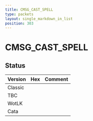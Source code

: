 ```yaml
---
title: CMSG_CAST_SPELL
type: packets
layout: single_markdown_in_list
position: 303
---
```


# CMSG_CAST_SPELL

## Status

Version | Hex | Comment
---------- | ---------- | ---------- 
Classic |  |  
TBC |  |  
WotLK |  |  
Cata |  |  
